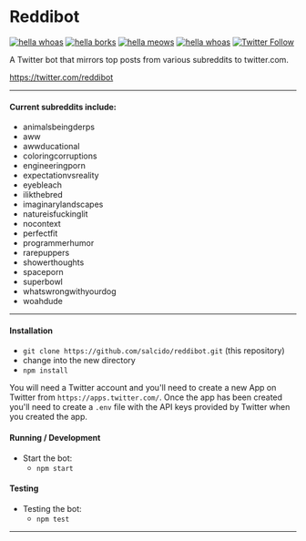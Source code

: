 # Reddibot

[![hella whoas](https://img.shields.io/badge/%F0%9F%94%A5-whoa!-brightgreen.svg)]()
[![hella borks](https://img.shields.io/badge/%F0%9F%90%B6-bork!-blue.svg)]()
[![hella meows](https://img.shields.io/badge/%F0%9F%98%B8-meow!-orange.svg)]()
[![hella whoas](https://img.shields.io/badge/unit%20tests-13%2F13-brightgreen.svg)]()
[![Twitter Follow](https://img.shields.io/twitter/follow/reddibot.svg?style=social&label=Follow)](https://twitter.com/reddibot)

A Twitter bot that mirrors top posts from various subreddits to twitter.com.

https://twitter.com/reddibot
___

#### Current subreddits include:

  * animalsbeingderps
  * aww
  * awwducational
  * coloringcorruptions
  * engineeringporn
  * expectationvsreality
  * eyebleach
  * ilikthebred
  * imaginarylandscapes
  * natureisfuckinglit
  * nocontext
  * perfectfit
  * programmerhumor
  * rarepuppers
  * showerthoughts
  * spaceporn
  * superbowl
  * whatswrongwithyourdog
  * woahdude

___

#### Installation

* `git clone https://github.com/salcido/reddibot.git` (this repository)
* change into the new directory
* `npm install`

You will need a Twitter account and you'll need to create a new App on Twitter from `https://apps.twitter.com/`.
Once the app has been created you'll need to create a `.env` file with the API keys provided by Twitter
when you created the app.

#### Running / Development

* Start the bot:
  * `npm start`

#### Testing

* Testing the bot:
  * `npm test`

___
